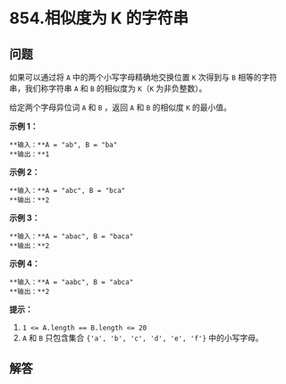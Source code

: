# 854.相似度为 K 的字符串

## 问题

如果可以通过将 `A` 中的两个小写字母精确地交换位置 `K` 次得到与 `B` 相等的字符串，我们称字符串 `A` 和 `B` 的相似度为 `K`（`K` 为非负整数）。

给定两个字母异位词 `A` 和 `B` ，返回 `A` 和 `B` 的相似度 `K` 的最小值。

**示例 1：**

```
**输入：**A = "ab", B = "ba"
**输出：**1

```

**示例 2：**

```
**输入：**A = "abc", B = "bca"
**输出：**2

```

**示例 3：**

```
**输入：**A = "abac", B = "baca"
**输出：**2

```

**示例 4：**

```
**输入：**A = "aabc", B = "abca"
**输出：**2
```

**提示：**

1. `1 <= A.length == B.length <= 20`
2. `A` 和 `B` 只包含集合 `{'a', 'b', 'c', 'd', 'e', 'f'}` 中的小写字母。



## 解答

